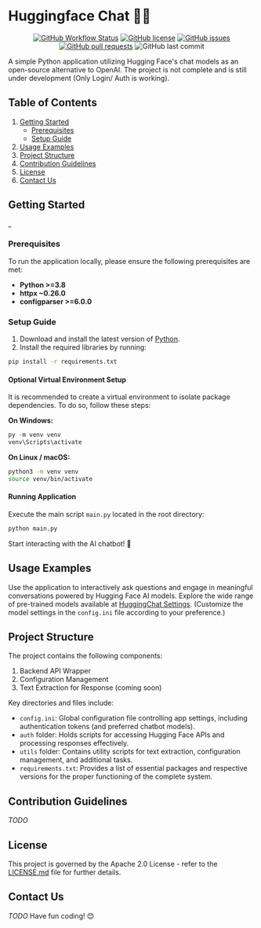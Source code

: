 <!--
 Copyright 2024 EvickaStudio

 Licensed under the Apache License, Version 2.0 (the "License");
 you may not use this file except in compliance with the License.
 You may obtain a copy of the License at

     http://www.apache.org/licenses/LICENSE-2.0

 Unless required by applicable law or agreed to in writing, software
 distributed under the License is distributed on an "AS IS" BASIS,
 WITHOUT WARRANTIES OR CONDITIONS OF ANY KIND, either express or implied.
 See the License for the specific language governing permissions and
 limitations under the License.
-->

# Huggingface Chat 🤗🚀

<p align="center">
  <a href="https://github.com/EvickaStudio/Huggingface-Chat/actions"><img alt="GitHub Workflow Status" src="https://img.shields.io/github/actions/workflow/status/EvickaStudio/Huggingface-Chat/ci.yml?+label=Build%20Status"></a>
  <a href="https://github.com/EvickaStudio/Huggingface-Chat/blob/main/LICENSE.md"><img alt="GitHub license" src="https://img.shields.io/github/license/EvickaStudio/Huggingface-Chat"></a>
  <a href="https://github.com/EvickaStudio/Huggingface-Chat/issues"><img alt="GitHub issues" src="https://img.shields.io/github/issues/EvickaStudio/Huggingface-Chat"></a>
  <a href="https://github.com/EvickaStudio/Huggingface-Chat/pulls"><img alt="GitHub pull requests" src="https://img.shields.io/github/issues-pr/EvickaStudio/Huggingface-Chat"></a>
  <img alt="GitHub last commit" src="https://img.shields.io/github/last-commit/EvickaStudio/Huggingface-Chat">
</p>

A simple Python application utilizing Hugging Face's chat models as an open-source alternative to OpenAI. The project is not complete and is still under development (Only Login/ Auth is working).

## Table of Contents

1. [Getting Started](#getting-started)
   - [Prerequisites](#prerequisites)
   - [Setup Guide](#setup-guide)
2. [Usage Examples](#usage-examples)
3. [Project Structure](#project-structure)
4. [Contribution Guidelines](#contribution-guidelines)
5. [License](#license)
6. [Contact Us](#contact-us)

## Getting Started <a name="getting-started"></a>

\_

### Prerequisites <a name="prerequisites"></a>

To run the application locally, please ensure the following prerequisites are met:

- **Python >=3.8**
- **httpx ~0.26.0**
- **configparser >=6.0.0**

### Setup Guide <a name="setup-guide"></a>

1. Download and install the latest version of [Python](https://www.python.org/downloads/).
2. Install the required libraries by running:

```bash
pip install -r requirements.txt
```

#### Optional Virtual Environment Setup

It is recommended to create a virtual environment to isolate package dependencies. To do so, follow these steps:

**On Windows:**

```powershell
py -m venv venv
venv\Scripts\activate
```

**On Linux / macOS:**

```bash
python3 -m venv venv
source venv/bin/activate
```

#### Running Application

Execute the main script `main.py` located in the root directory:

```bash
python main.py
```

Start interacting with the AI chatbot! 🎉

## Usage Examples <a name="usage-examples"></a>

Use the application to interactively ask questions and engage in meaningful conversations powered by Hugging Face AI models. Explore the wide range of pre-trained models available at [HuggingChat Settings](https://huggingface.co/chat/settings). (Customize the model settings in the `config.ini` file according to your preference.)

## Project Structure <a name="project-structure"></a>

The project contains the following components:

1. Backend API Wrapper
2. Configuration Management
3. Text Extraction for Response (coming soon)

Key directories and files include:

- `config.ini`: Global configuration file controlling app settings, including authentication tokens (and preferred chatbot models).
- `auth` folder: Holds scripts for accessing Hugging Face APIs and processing responses effectively.
- `utils` folder: Contains utility scripts for text extraction, configuration management, and additional tasks.
- `requirements.txt`: Provides a list of essential packages and respective versions for the proper functioning of the complete system.

## Contribution Guidelines <a name="contribution-guidelines"></a>

<!-- We appreciate contributions from everyone. Before submitting pull requests, please review our contribution guidelines, which we will provide shortly. -->

_TODO_

## License <a name="license"></a>

This project is governed by the Apache 2.0 License - refer to the [LICENSE.md](LICENSE.md) file for further details.

## Contact Us <a name="contact-us"></a>

_TODO_
Have fun coding! 😊
